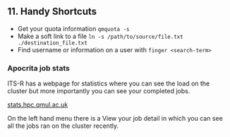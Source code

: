 ## 11. Handy Shortcuts

* Get your quota information `qmquota -s`
* Make a soft link to a file `ln -s /path/to/source/file.txt ./destination_file.txt`
* Find username or information on a user with `finger <search-term>`

### Apocrita job stats
ITS-R has a webpage for statistics where you can see the load on the cluster but more importantly you can see your completed jobs.

[stats.hpc.qmul.ac.uk](stats.hpc.qmul.ac.uk)

On the left hand menu there is a View your job detail in which you can see all the jobs ran on the cluster recently. 